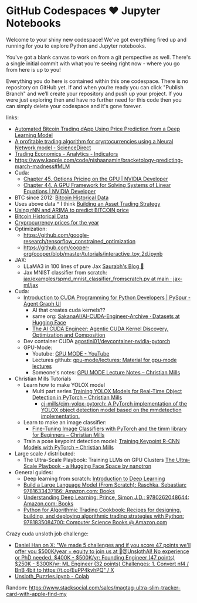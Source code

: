 # GitHub Codespaces ♥️ Jupyter Notebooks

Welcome to your shiny new codespace! We've got everything fired up and running for you to explore Python and Jupyter notebooks.

You've got a blank canvas to work on from a git perspective as well. There's a single initial commit with what you're seeing right now - where you go from here is up to you!

Everything you do here is contained within this one codespace. There is no repository on GitHub yet. If and when you’re ready you can click "Publish Branch" and we’ll create your repository and push up your project. If you were just exploring then and have no further need for this code then you can simply delete your codespace and it's gone forever.

links:
- [Automated Bitcoin Trading dApp Using Price Prediction from a Deep Learning Model](https://www.mdpi.com/2227-9091/13/1/17)
- [A profitable trading algorithm for cryptocurrencies using a Neural Network model - ScienceDirect](https://www.sciencedirect.com/science/article/pii/S0957417423023084)
- [Trading Economics - Analytics - Indicators](https://tradingeconomics.com/analytics/indicators.aspx)
- https://www.kaggle.com/code/nishaanamin/bracketology-predicting-march-madness#MLM
- Cuda: 
    - [Chapter 45. Options Pricing on the GPU | NVIDIA Developer](https://developer.nvidia.com/gpugems/gpugems2/part-vi-simulation-and-numerical-algorithms/chapter-45-options-pricing-gpu)
    - [Chapter 44. A GPU Framework for Solving Systems of Linear Equations | NVIDIA Developer](https://developer.nvidia.com/gpugems/gpugems2/part-vi-simulation-and-numerical-algorithms/chapter-44-gpu-framework-solving)
- BTC since 2012: [Bitcoin Historical Data](https://www.kaggle.com/datasets/mczielinski/bitcoin-historical-data)
- Uses above data ^ I think [Building an Asset Trading Strategy](https://www.kaggle.com/code/shtrausslearning/building-an-asset-trading-strategy#1-%7C-INTRODUCTION)
- [Using rNN and ARIMA to predict BITCOIN price](https://www.kaggle.com/code/zikazika/using-rnn-and-arima-to-predict-bitcoin-price)
- [Bitcoin Historical Data](https://www.kaggle.com/datasets/swaptr/bitcoin-historical-data/discussion/372899)
- [Cryprocurrency prices for the year](https://www.kaggle.com/datasets/artemburenok/cryprocurrency-prices-for-the-year)
- Optimization:
    - https://github.com/google-research/tensorflow_constrained_optimization
    - https://github.com/cooper-org/cooper/blob/master/tutorials/interactive_toy_2d.ipynb
- JAX:
    - LLaMA3 in 100 lines of pure Jax [Saurabh's Blog 🐳](https://saurabhalone.com/blogs/llama3/web)
    - Jax MNIST classifier from scratch: [jax/examples/spmd\_mnist\_classifier\_fromscratch.py at main · jax-ml/jax](https://github.com/jax-ml/jax/blob/main/examples/spmd_mnist_classifier_fromscratch.py)
- Cuda:
    - [Introduction to CUDA Programming for Python Developers | PySpur - Agent Graph UI](https://www.pyspur.dev/blog/introduction_cuda_programming)
        - AI that creates cuda kernels?? 
        - same org: [SakanaAI/AI-CUDA-Engineer-Archive · Datasets at Hugging Face](https://huggingface.co/datasets/SakanaAI/AI-CUDA-Engineer-Archive)
        - [The AI CUDA Engineer: Agentic CUDA Kernel Discovery, Optimization and Composition](https://sakana.ai/ai-cuda-engineer/)
    - Dev container CUDA [agostini01/devcontainer-nvidia-pytorch](https://github.com/agostini01/devcontainer-nvidia-pytorch)
    - GPU-Mode:
        - Youtube: [GPU MODE - YouTube](https://www.youtube.com/@GPUMODE)
        - Lectures github: [gpu-mode/lectures: Material for gpu-mode lectures](https://github.com/gpu-mode/lectures)
        - Someone's notes: [GPU MODE Lecture Notes – Christian Mills](https://christianjmills.com/series/notes/cuda-mode-notes.html)
- Christian Mills Tutorials
    - Learn how to make YOLOX model
        - Multi part series [Training YOLOX Models for Real-Time Object Detection in PyTorch – Christian Mills](https://christianjmills.com/series/tutorials/pytorch-train-object-detector-yolox-series.html)
            - [cj-mills/cjm-yolox-pytorch: A PyTorch implementation of the YOLOX object detection model based on the mmdetection implementation.](https://github.com/cj-mills/cjm-yolox-pytorch/tree/main) 
    - Learn to make an image classifier:
        - [Fine-Tuning Image Classifiers with PyTorch and the timm library for Beginners – Christian Mills](https://christianjmills.com/posts/pytorch-train-image-classifier-timm-hf-tutorial/#selecting-a-model)
    - Train a pose keypoint detection model: [Training Keypoint R-CNN Models with PyTorch – Christian Mills](https://christianjmills.com/series/tutorials/pytorch-train-keypoint-rcnn-series.html)
- Large scale / distributed:
    - The Ultra-Scale Playbook: Training LLMs on GPU Clusters [The Ultra-Scale Playbook - a Hugging Face Space by nanotron](https://huggingface.co/spaces/nanotron/ultrascale-playbook)
- General guides:
    - Deep learning from scratch: [Introduction to Deep Learning](https://sebastianraschka.com/blog/2021/dl-course.html)
    - [Build a Large Language Model (From Scratch): Raschka, Sebastian: 9781633437166: Amazon.com: Books](https://www.amazon.com/Build-Large-Language-Model-Scratch/dp/1633437167?crid=228R4JI0P0QFR&dib=eyJ2IjoiMSJ9.XvZyIer9iV133BWXqNiVt_OOJXZheO54dvZtQly8MC25PNYZrN3OWsGLjbg3I0G9hI3LkjwhsORxvHIob3nvCZFgdSSQEFe07VkehijGxT03n4Amdw7lnXxnsOUuWXeglfHnewCcV3DjL9zWHELfh5DG1ZErzFym3S6ZxSuFzNvoPkaq0uDlD_CKwqHdC0KM_RdvIqF0_2RudgvzRli0V155KkusHRck3pG7ybp5VyqKDC_GgL_MEywLwLhFgX6kOCgV6Rq90eTgSHFd6ac8krpIYjsHWe6H3IXbfKGvMXc.473O1-iUZC0z2hdx8L5Z5ZTNxtNV9gNPw_mE7QZ5Y90&dib_tag=se&keywords=raschka&qid=1730250834&sprefix=raschk,aps,162&sr=8-1&linkCode=sl1&tag=rasbt03-20&linkId=84ee23afbd12067e4098443718842dac&language=en_US&ref_=as_li_ss_tl)
    - [Understanding Deep Learning: Prince, Simon J.D.: 9780262048644: Amazon.com: Books](https://www.amazon.com/Understanding-Deep-Learning-Simon-Prince/dp/0262048647)
    - [Python for Algorithmic Trading Cookbook: Recipes for designing, building, and deploying algorithmic trading strategies with Python: 9781835084700: Computer Science Books @ Amazon.com](https://www.amazon.com/dp/1835084702/ref=syn_sd_onsite_desktop_0?ie=UTF8&psc=1&pf_rd_p=4500617b-0cc7-45a9-8bde-f455bfff54d3&pf_rd_r=5SNWJG9XEAJAHYNPHA0Y&pd_rd_wg=mZ0tf&pd_rd_w=V3gOF&pd_rd_r=ef71ad5c-ff26-48f3-bb57-2cf4bbd806dc&aref=01ucmnySke)
 
Crazy cuda unsloth job challenge:
  - [Daniel Han on X: "We made 5 challenges and if you score 47 points we'll offer you $500K/year + equity to join us at 🦥@UnslothAI! No experience or PhD needed. $400K - $500K/yr: Founding Engineer (47 points) $250K - $300K/yr: ML Engineer (32 points) Challenges: 1. Convert nf4 / BnB 4bit to https://t.co/EuPP4kvhPQ" / X](https://x.com/danielhanchen/status/1891194528931209644)
  - [Unsloth\_Puzzles.ipynb - Colab](https://colab.research.google.com/drive/1JqKqA1XWeLHvnYAc0wzrR4JBCnq43HyH?usp=sharing#scrollTo=5uwPWn_fCGFo)
 
Random: https://www.stacksocial.com/sales/magtag-ultra-slim-tracker-card-with-apple-find-my

